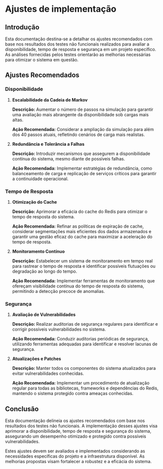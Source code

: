 #  Ajustes de implementação

## Introdução

Esta documentação destina-se a detalhar os ajustes recomendados com base nos resultados dos testes não funcionais realizados para avaliar a disponibilidade, tempo de resposta e segurança em um projeto específico. As análises fornecidas pelos testes orientarão as melhorias necessárias para otimizar o sistema em questão.


## Ajustes Recomendados

### Disponibilidade

1. **Escalabilidade da Cadeia de Markov**

    **Descrição:** Aumentar o número de passos na simulação para garantir uma avaliação mais abrangente da disponibilidade sob cargas mais altas.

    **Ação Recomendada:** Considerar a ampliação da simulação para além dos 40 passos atuais, refletindo cenários de carga mais realistas.

2. **Redundância e Tolerância a Falhas**

    **Descrição:** Introduzir mecanismos que assegurem a disponibilidade contínua do sistema, mesmo diante de possíveis falhas.

    **Ação Recomendada:** Implementar estratégias de redundância, como balanceamento de carga e replicação de serviços críticos para garantir a continuidade operacional.


### Tempo de Resposta 

1. **Otimização do Cache**

    **Descrição:** Aprimorar a eficácia do cache do Redis para otimizar o tempo de resposta do sistema.

    **Ação Recomendada:** Refinar as políticas de expiração de cache, considerar segmentações mais eficientes dos dados armazenados e garantir uma gestão eficaz do cache para maximizar a aceleração do tempo de resposta.

2. **Monitoramento Contínuo**

    **Descrição:** Estabelecer um sistema de monitoramento em tempo real para rastrear o tempo de resposta e identificar possíveis flutuações ou degradação ao longo do tempo.

    **Ação Recomendada:** Implementar ferramentas de monitoramento que ofereçam visibilidade contínua do tempo de resposta do sistema, permitindo a detecção precoce de anomalias.

### Segurança

1. **Avaliação de Vulnerabilidades**

    **Descrição:** Realizar auditorias de segurança regulares para identificar e corrigir possíveis vulnerabilidades no sistema.

    **Ação Recomendada:** Conduzir auditorias periódicas de segurança, utilizando ferramentas adequadas para identificar e resolver lacunas de segurança.

2. **Atualizações e Patches**

    **Descrição:** Manter todos os componentes do sistema atualizados para evitar vulnerabilidades conhecidas.

    **Ação Recomendada:** Implementar um procedimento de atualização regular para todas as bibliotecas, frameworks e dependências do Redis, mantendo o sistema protegido contra ameaças conhecidas.


## Conclusão

Esta documentação  delineia os ajustes recomendados com base nos resultados dos testes não funcionais. A implementação desses ajustes visa aprimorar a disponibilidade, tempo de resposta e segurança do sistema, assegurando um desempenho otimizado e protegido contra possíveis vulnerabilidades.

Estes ajustes devem ser avaliados e implementados considerando as necessidades específicas do projeto e a infraestrutura disponível. As melhorias propostas visam fortalecer a robustez e a eficácia do sistema.

